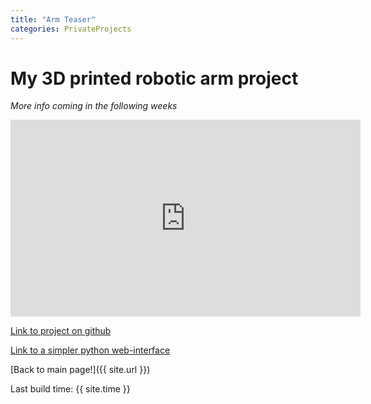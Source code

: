 ```yaml
---
title: "Arm Teaser"
categories: PrivateProjects
---
```


# My 3D printed robotic arm project

_More info coming in the following weeks_

<iframe width="560" height="315" src="https://www.youtube.com/embed/-u97_TDxADw" frameborder="0" allowfullscreen></iframe>


[Link to project on github](https://github.com/dmweis/dmweis.ASC)

[Link to a simpler python web-interface](https://github.com/dmweis/Dum-E)

[Back to main page!]({{ site.url }})

Last build time: {{ site.time }}
